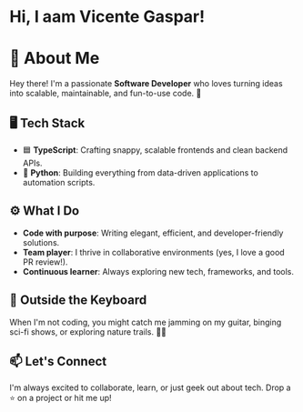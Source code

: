 # Hi, I aam Vicente Gaspar!

# 🌟 About Me  
Hey there! I'm a passionate **Software Developer** who loves turning ideas into scalable, maintainable, and fun-to-use code. 🚀  

## 🖥️ Tech Stack  
- 🟦 **TypeScript**: Crafting snappy, scalable frontends and clean backend APIs.  
- 🐍 **Python**: Building everything from data-driven applications to automation scripts.  

## ⚙️ What I Do  
- **Code with purpose**: Writing elegant, efficient, and developer-friendly solutions.  
- **Team player**: I thrive in collaborative environments (yes, I love a good PR review!).  
- **Continuous learner**: Always exploring new tech, frameworks, and tools.  

## 🎸 Outside the Keyboard  
When I'm not coding, you might catch me jamming on my guitar, binging sci-fi shows, or exploring nature trails. 🌿🎶  

## 📫 Let's Connect  
I'm always excited to collaborate, learn, or just geek out about tech. Drop a ⭐️ on a project or hit me up!  

